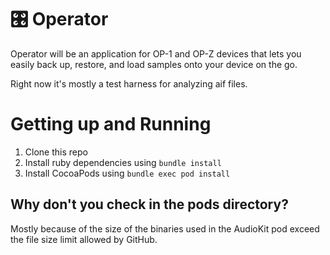 # 🎛 Operator

Operator will be an application for OP-1 and OP-Z devices that lets you easily back up, restore, and load samples onto your device on the go.

Right now it's mostly a test harness for analyzing aif files.

# Getting up and Running

1. Clone this repo
2. Install ruby dependencies using `bundle install`
3. Install CocoaPods using `bundle exec pod install`

## Why don't you check in the pods directory?

Mostly because of the size of the binaries used in the AudioKit pod exceed the file size limit allowed by GitHub.
